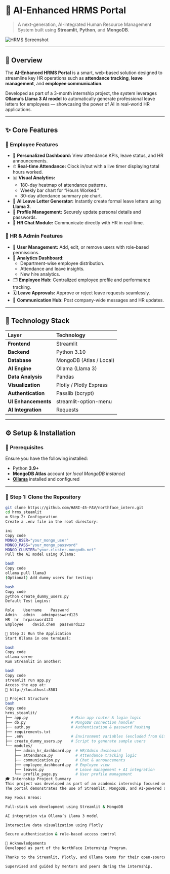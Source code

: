 # 🏢 AI-Enhanced HRMS Portal

> A next-generation, AI-integrated Human Resource Management System built using **Streamlit**, **Python**, and **MongoDB**.

![HRMS Screenshot](https://placehold.co/1000x450/8a2be2/FFFFFF/png?text=HRMS+Portal+Dashboard)

---

## 📘 Overview

The **AI-Enhanced HRMS Portal** is a smart, web-based solution designed to streamline key HR operations such as **attendance tracking**, **leave management**, and **employee communication**.  

Developed as part of a 3-month internship project, the system leverages **Ollama’s Llama 3 AI model** to automatically generate professional leave letters for employees — showcasing the power of AI in real-world HR applications.

---

## ✨ Core Features

### 👤 Employee Features
- 🧭 **Personalized Dashboard:** View attendance KPIs, leave status, and HR announcements.  
- ⏱ **Real-time Attendance:** Clock in/out with a live timer displaying total hours worked.  
- 📊 **Visual Analytics:**
  - 180-day heatmap of attendance patterns.  
  - Weekly bar chart for “Hours Worked.”  
  - 30-day attendance summary pie chart.  
- 🤖 **AI Leave Letter Generator:** Instantly create formal leave letters using **Llama 3**.  
- 📁 **Profile Management:** Securely update personal details and passwords.  
- 💬 **HR Chat Module:** Communicate directly with HR in real-time.

### 👑 HR & Admin Features
- 👥 **User Management:** Add, edit, or remove users with role-based permissions.  
- 🧮 **Analytics Dashboard:**  
  - Department-wise employee distribution.  
  - Attendance and leave insights.  
  - New hire analytics.  
- 🗂 **Employee Hub:** Centralized employee profile and performance tracking.  
- 🗓 **Leave Approvals:** Approve or reject leave requests seamlessly.  
- 📢 **Communication Hub:** Post company-wide messages and HR updates.

---

## 🧱 Technology Stack

| Layer | Technology |
|:------|:------------|
| **Frontend** | Streamlit |
| **Backend** | Python 3.10 |
| **Database** | MongoDB (Atlas / Local) |
| **AI Engine** | Ollama (Llama 3) |
| **Data Analysis** | Pandas |
| **Visualization** | Plotly / Plotly Express |
| **Authentication** | Passlib (bcrypt) |
| **UI Enhancements** | streamlit-option-menu |
| **AI Integration** | Requests |

---

## ⚙️ Setup & Installation

### 🧩 Prerequisites
Ensure you have the following installed:
- Python **3.9+**
- **MongoDB Atlas** account *(or local MongoDB instance)*
- [**Ollama**](https://ollama.com/) installed and configured

---

### 🔧 Step 1: Clone the Repository
```bash
git clone https://github.com/HARI-45-FAV/northface_intern.git
cd hrms_steamlit
⚙️ Step 2: Configuration
Create a .env file in the root directory:

ini
Copy code
MONGO_USER="your_mongo_user"
MONGO_PASS="your_mongo_password"
MONGO_CLUSTER="your.cluster.mongodb.net"
Pull the AI model using Ollama:

bash
Copy code
ollama pull llama3
(Optional) Add dummy users for testing:

bash
Copy code
python create_dummy_users.py
Default Test Logins:

Role	Username	Password
Admin	admin	adminpassword123
HR	hr	hrpassword123
Employee	david.chen	password123

🚀 Step 3: Run the Application
Start Ollama in one terminal:

bash
Copy code
ollama serve
Run Streamlit in another:

bash
Copy code
streamlit run app.py
Access the app at:
🔗 http://localhost:8501

📁 Project Structure
bash
Copy code
hrms_steamlit/
├── app.py                   # Main app router & login logic
├── db.py                    # MongoDB connection handler
├── auth.py                  # Authentication & password hashing
├── requirements.txt
├── .env                     # Environment variables (excluded from Git)
├── create_dummy_users.py    # Script to generate sample users
└── modules/
    ├── admin_hr_dashboard.py  # HR/Admin dashboard
    ├── attendance.py          # Attendance tracking logic
    ├── communication.py       # Chat & announcements
    ├── employee_dashboard.py  # Employee view
    ├── leaves.py              # Leave management + AI integration
    └── profile_page.py        # User profile management
🎓 Internship Project Summary
This project was developed as part of an academic internship focused on integrating AI technologies into modern HR systems.
The portal demonstrates the use of Streamlit, MongoDB, and AI-powered automation to optimize HR workflows.

Key Focus Areas:

Full-stack web development using Streamlit & MongoDB

AI integration via Ollama’s Llama 3 model

Interactive data visualization using Plotly

Secure authentication & role-based access control

🙌 Acknowledgements
Developed as part of the NorthFace Internship Program.

Thanks to the Streamlit, Plotly, and Ollama teams for their open-source tools.

Supervised and guided by mentors and peers during the internship.
